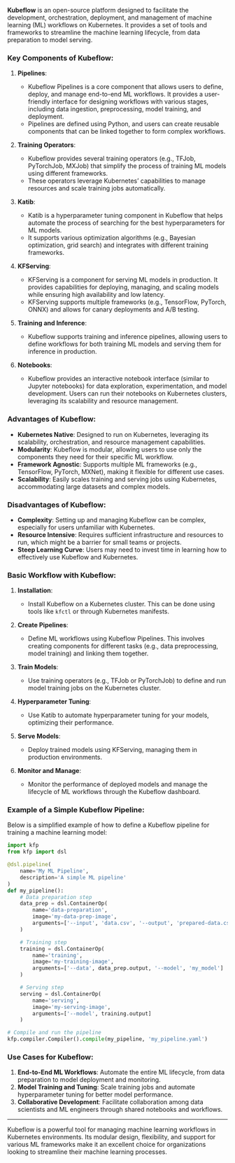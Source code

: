 **Kubeflow** is an open-source platform designed to facilitate the development, orchestration, deployment, and management of machine learning (ML) workflows on Kubernetes. It provides a set of tools and frameworks to streamline the machine learning lifecycle, from data preparation to model serving.

### Key Components of Kubeflow:

1. **Pipelines**:
   - Kubeflow Pipelines is a core component that allows users to define, deploy, and manage end-to-end ML workflows. It provides a user-friendly interface for designing workflows with various stages, including data ingestion, preprocessing, model training, and deployment.
   - Pipelines are defined using Python, and users can create reusable components that can be linked together to form complex workflows.

2. **Training Operators**:
   - Kubeflow provides several training operators (e.g., TFJob, PyTorchJob, MXJob) that simplify the process of training ML models using different frameworks.
   - These operators leverage Kubernetes’ capabilities to manage resources and scale training jobs automatically.

3. **Katib**:
   - Katib is a hyperparameter tuning component in Kubeflow that helps automate the process of searching for the best hyperparameters for ML models.
   - It supports various optimization algorithms (e.g., Bayesian optimization, grid search) and integrates with different training frameworks.

4. **KFServing**:
   - KFServing is a component for serving ML models in production. It provides capabilities for deploying, managing, and scaling models while ensuring high availability and low latency.
   - KFServing supports multiple frameworks (e.g., TensorFlow, PyTorch, ONNX) and allows for canary deployments and A/B testing.

5. **Training and Inference**:
   - Kubeflow supports training and inference pipelines, allowing users to define workflows for both training ML models and serving them for inference in production.

6. **Notebooks**:
   - Kubeflow provides an interactive notebook interface (similar to Jupyter notebooks) for data exploration, experimentation, and model development. Users can run their notebooks on Kubernetes clusters, leveraging its scalability and resource management.

### Advantages of Kubeflow:

- **Kubernetes Native**: Designed to run on Kubernetes, leveraging its scalability, orchestration, and resource management capabilities.
- **Modularity**: Kubeflow is modular, allowing users to use only the components they need for their specific ML workflow.
- **Framework Agnostic**: Supports multiple ML frameworks (e.g., TensorFlow, PyTorch, MXNet), making it flexible for different use cases.
- **Scalability**: Easily scales training and serving jobs using Kubernetes, accommodating large datasets and complex models.

### Disadvantages of Kubeflow:

- **Complexity**: Setting up and managing Kubeflow can be complex, especially for users unfamiliar with Kubernetes.
- **Resource Intensive**: Requires sufficient infrastructure and resources to run, which might be a barrier for small teams or projects.
- **Steep Learning Curve**: Users may need to invest time in learning how to effectively use Kubeflow and Kubernetes.

### Basic Workflow with Kubeflow:

1. **Installation**:
   - Install Kubeflow on a Kubernetes cluster. This can be done using tools like `kfctl` or through Kubernetes manifests.

2. **Create Pipelines**:
   - Define ML workflows using Kubeflow Pipelines. This involves creating components for different tasks (e.g., data preprocessing, model training) and linking them together.

3. **Train Models**:
   - Use training operators (e.g., TFJob or PyTorchJob) to define and run model training jobs on the Kubernetes cluster.

4. **Hyperparameter Tuning**:
   - Use Katib to automate hyperparameter tuning for your models, optimizing their performance.

5. **Serve Models**:
   - Deploy trained models using KFServing, managing them in production environments.

6. **Monitor and Manage**:
   - Monitor the performance of deployed models and manage the lifecycle of ML workflows through the Kubeflow dashboard.

### Example of a Simple Kubeflow Pipeline:

Below is a simplified example of how to define a Kubeflow pipeline for training a machine learning model:

```python
import kfp
from kfp import dsl

@dsl.pipeline(
    name='My ML Pipeline',
    description='A simple ML pipeline'
)
def my_pipeline():
    # Data preparation step
    data_prep = dsl.ContainerOp(
        name='data-preparation',
        image='my-data-prep-image',
        arguments=['--input', 'data.csv', '--output', 'prepared-data.csv']
    )

    # Training step
    training = dsl.ContainerOp(
        name='training',
        image='my-training-image',
        arguments=['--data', data_prep.output, '--model', 'my_model']
    )

    # Serving step
    serving = dsl.ContainerOp(
        name='serving',
        image='my-serving-image',
        arguments=['--model', training.output]
    )

# Compile and run the pipeline
kfp.compiler.Compiler().compile(my_pipeline, 'my_pipeline.yaml')
```

### Use Cases for Kubeflow:

1. **End-to-End ML Workflows**: Automate the entire ML lifecycle, from data preparation to model deployment and monitoring.
2. **Model Training and Tuning**: Scale training jobs and automate hyperparameter tuning for better model performance.
3. **Collaborative Development**: Facilitate collaboration among data scientists and ML engineers through shared notebooks and workflows.

---

Kubeflow is a powerful tool for managing machine learning workflows in Kubernetes environments. Its modular design, flexibility, and support for various ML frameworks make it an excellent choice for organizations looking to streamline their machine learning processes.